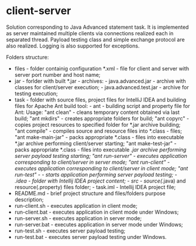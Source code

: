 # client-server
Solution corresponding to Java Advanced statement task. It is implemented as
server maintained multiple clients via connections realized each in separated
thread. Payload testing class and simple exchange protocol are also realized.
Logging is also supported for exceptions.

Folders structure:
- files - folder containig configuration *.xml - file for client and server with
          server port number and host name;
- jar - forlder with built *.jar - archives:
      - java.advanced.jar - archive with classes for client/server execution;
      - java.advanced.test.jar - archive for testing execution;
- task - folder with source files, project files for IntelliJ IDEA and building
         files for Apache Ant build tool:
       - ant - building script and property file for Ant:
       Usage: "ant clean" - cleans temporary content obtained via last build;
              "ant mkdirs" - creates appropriate folders for build;
              "ant copyrc" - copies project resources to specified folder for
                             *.jar archive building;
              "ant compile" - compiles source and resource files into
                              *.class - files;
              "ant make-main-jar" - packs appropriate *.class - files into
                                    executable *.jar archive performing
                                    client/server starting;
              "ant make-test-jar" - packs appropriate *.class - files into
                                    executable *.jar archive performing
                                    server payload testing starting;
              "ant run-server" - executes application corresponding to
                                 client/server in server mode;
              "ant run-client" - executes application corresponding to
                                 client/server in client mode;
              "ant run-test" - - starts application performing server payload
                                 testing;
       - .idea - folder with Intellij IDEA project content;
       - src - source(*.java) and resource(.property) files folder;
       - task.iml - Intellij IDEA project file;
- README.md - brief project structure and files/folders purpose description;
- run-client.sh - executes application in client mode;
- run-client.bat - executes application in client mode under Windows;
- run-server.sh - executes application in server mode;
- run-server.bat - executes application in server mode under Windows;
- run-test.sh - executes server payload testing;
- run-test.bat - executes server payload testing under Windows.
